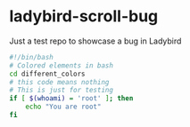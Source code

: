 # ladybird-scroll-bug
Just a test repo to showcase a bug in Ladybird

```bash
#!/bin/bash
# Colored elements in bash
cd different_colors
# this code means nothing 
# This is just for testing
if [ $(whoami) = 'root' ]; then
	echo "You are root"
fi
```
